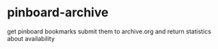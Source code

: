 # pinboard-archive
get pinboard bookmarks submit them to archive.org and return statistics about availability
